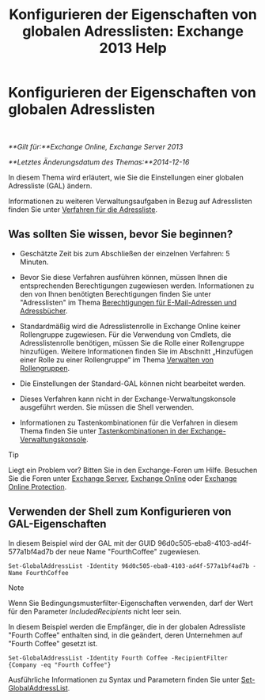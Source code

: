 ﻿---
title: 'Konfigurieren der Eigenschaften von globalen Adresslisten: Exchange 2013 Help'
TOCTitle: Konfigurieren der Eigenschaften von globalen Adresslisten
ms:assetid: 5fd2c96f-fe93-4b5a-8495-70c450511a37
ms:mtpsurl: https://technet.microsoft.com/de-de/library/Bb232068(v=EXCHG.150)
ms:contentKeyID: 50475763
ms.date: 04/24/2018
mtps_version: v=EXCHG.150
ms.translationtype: HT
---

# Konfigurieren der Eigenschaften von globalen Adresslisten

 

_**Gilt für:**Exchange Online, Exchange Server 2013_

_**Letztes Änderungsdatum des Themas:**2014-12-16_

In diesem Thema wird erläutert, wie Sie die Einstellungen einer globalen Adressliste (GAL) ändern.

Informationen zu weiteren Verwaltungsaufgaben in Bezug auf Adresslisten finden Sie unter [Verfahren für die Adressliste](address-list-procedures-exchange-2013-help.md).

## Was sollten Sie wissen, bevor Sie beginnen?

  - Geschätzte Zeit bis zum Abschließen der einzelnen Verfahren: 5 Minuten.

  - Bevor Sie diese Verfahren ausführen können, müssen Ihnen die entsprechenden Berechtigungen zugewiesen werden. Informationen zu den von Ihnen benötigten Berechtigungen finden Sie unter "Adresslisten" im Thema [Berechtigungen für E-Mail-Adressen und Adressbücher](email-address-and-address-book-permissions-exchange-2013-help.md).

  - Standardmäßig wird die Adresslistenrolle in Exchange Online keiner Rollengruppe zugewiesen. Für die Verwendung von Cmdlets, die Adresslistenrolle benötigen, müssen Sie die Rolle einer Rollengruppe hinzufügen. Weitere Informationen finden Sie im Abschnitt „Hinzufügen einer Rolle zu einer Rollengruppe“ im Thema [Verwalten von Rollengruppen](manage-role-groups-exchange-2013-help.md).

  - Die Einstellungen der Standard-GAL können nicht bearbeitet werden.

  - Dieses Verfahren kann nicht in der Exchange-Verwaltungskonsole ausgeführt werden. Sie müssen die Shell verwenden.

  - Informationen zu Tastenkombinationen für die Verfahren in diesem Thema finden Sie unter [Tastenkombinationen in der Exchange-Verwaltungskonsole](keyboard-shortcuts-in-the-exchange-admin-center-exchange-online-protection-help.md).


> [!TIP]
> Liegt ein Problem vor? Bitten Sie in den Exchange-Foren um Hilfe. Besuchen Sie die Foren unter <A href="https://go.microsoft.com/fwlink/p/?linkid=60612">Exchange Server</A>, <A href="https://go.microsoft.com/fwlink/p/?linkid=267542">Exchange Online</A> oder <A href="https://go.microsoft.com/fwlink/p/?linkid=285351">Exchange Online Protection</A>.



## Verwenden der Shell zum Konfigurieren von GAL-Eigenschaften

In diesem Beispiel wird der GAL mit der GUID 96d0c505-eba8-4103-ad4f-577a1bf4ad7b der neue Name "FourthCoffee" zugewiesen.

    Set-GlobalAddressList -Identity 96d0c505-eba8-4103-ad4f-577a1bf4ad7b -Name FourthCoffee


> [!NOTE]
> Wenn Sie Bedingungsmusterfilter-Eigenschaften verwenden, darf der Wert für den Parameter <EM>IncludedRecipients</EM> nicht leer sein.



In diesem Beispiel werden die Empfänger, die in der globalen Adressliste "Fourth Coffee" enthalten sind, in die geändert, deren Unternehmen auf "Fourth Coffee" gesetzt ist.

    Set-GlobalAddressList -Identity Fourth Coffee -RecipientFilter {Company -eq "Fourth Coffee"}

Ausführliche Informationen zu Syntax und Parametern finden Sie unter [Set-GlobalAddressList](https://technet.microsoft.com/de-de/library/bb123877\(v=exchg.150\)).

